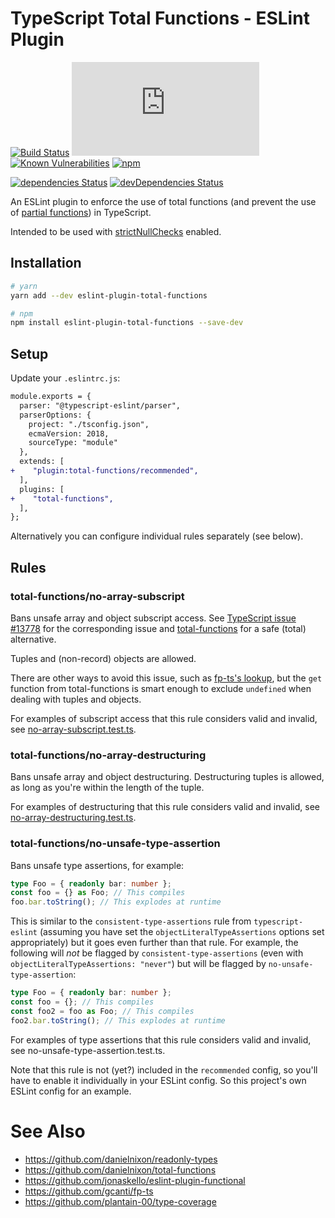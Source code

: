 # TypeScript Total Functions - ESLint Plugin

[![Build Status](https://travis-ci.org/danielnixon/eslint-plugin-total-functions.svg?branch=master)](https://travis-ci.org/danielnixon/eslint-plugin-total-functions)
[![type-coverage](https://img.shields.io/badge/dynamic/json.svg?label=type-coverage&prefix=%E2%89%A5&suffix=%&query=$.typeCoverage.atLeast&uri=https%3A%2F%2Fraw.githubusercontent.com%2Fdanielnixon%2Feslint-plugin-total-functions%2Fmaster%2Fpackage.json)](https://github.com/plantain-00/type-coverage)
[![Known Vulnerabilities](https://snyk.io/test/github/danielnixon/eslint-plugin-total-functions/badge.svg?targetFile=package.json)](https://snyk.io/test/github/danielnixon/eslint-plugin-total-functions?targetFile=package.json)
[![npm](https://img.shields.io/npm/v/eslint-plugin-total-functions.svg)](https://www.npmjs.com/package/eslint-plugin-total-functions)

[![dependencies Status](https://david-dm.org/danielnixon/eslint-plugin-total-functions/status.svg)](https://david-dm.org/danielnixon/eslint-plugin-total-functions)
[![devDependencies Status](https://david-dm.org/danielnixon/eslint-plugin-total-functions/dev-status.svg)](https://david-dm.org/danielnixon/eslint-plugin-total-functions?type=dev)

An ESLint plugin to enforce the use of total functions (and prevent the use of [partial functions](https://wiki.haskell.org/Partial_functions)) in TypeScript.

Intended to be used with [strictNullChecks](https://www.typescriptlang.org/docs/handbook/compiler-options.html) enabled.

## Installation

```sh
# yarn
yarn add --dev eslint-plugin-total-functions

# npm
npm install eslint-plugin-total-functions --save-dev
```

## Setup

Update your `.eslintrc.js`:

```diff
module.exports = {
  parser: "@typescript-eslint/parser",
  parserOptions: {
    project: "./tsconfig.json",
    ecmaVersion: 2018,
    sourceType: "module"
  },
  extends: [
+    "plugin:total-functions/recommended",
  ],
  plugins: [
+    "total-functions",
  ],
};

```

Alternatively you can configure individual rules separately (see below).

## Rules

### total-functions/no-array-subscript

Bans unsafe array and object subscript access. See [TypeScript issue #13778](https://github.com/Microsoft/TypeScript/issues/13778) for the corresponding issue and [total-functions](https://github.com/danielnixon/total-functions#get-type-safe-array-index-operator) for a safe (total) alternative.

Tuples and (non-record) objects are allowed.

There are other ways to avoid this issue, such as [fp-ts's lookup](https://gcanti.github.io/fp-ts/modules/Array.ts.html#lookup), but the `get` function from total-functions is smart enough to exclude `undefined` when dealing with tuples and objects.

For examples of subscript access that this rule considers valid and invalid, see [no-array-subscript.test.ts](https://github.com/danielnixon/eslint-plugin-total-functions/blob/master/src/rules/no-array-subscript.test.ts).

### total-functions/no-array-destructuring

Bans unsafe array and object destructuring. Destructuring tuples is allowed, as long as you're within the length of the tuple.

For examples of destructuring that this rule considers valid and invalid, see [no-array-destructuring.test.ts](https://github.com/danielnixon/eslint-plugin-total-functions/blob/master/src/rules/no-array-destructuring.test.ts).

### total-functions/no-unsafe-type-assertion

Bans unsafe type assertions, for example:

```typescript
type Foo = { readonly bar: number };
const foo = {} as Foo; // This compiles
foo.bar.toString(); // This explodes at runtime
```

This is similar to the `consistent-type-assertions` rule from `typescript-eslint` (assuming you have set the `objectLiteralTypeAssertions` options set appropriately) but it goes even further than that rule. For example, the following will _not_ be flagged by `consistent-type-assertions` (even with `objectLiteralTypeAssertions: "never"`) but will be flagged by `no-unsafe-type-assertion`:

```typescript
type Foo = { readonly bar: number };
const foo = {}; // This compiles
const foo2 = foo as Foo; // This compiles
foo2.bar.toString(); // This explodes at runtime
```

For examples of type assertions that this rule considers valid and invalid, see no-unsafe-type-assertion.test.ts.

Note that this rule is not (yet?) included in the `recommended` config, so you'll have to enable it individually in your ESLint config. So this project's own ESLint config for an example.

# See Also
* https://github.com/danielnixon/readonly-types
* https://github.com/danielnixon/total-functions
* https://github.com/jonaskello/eslint-plugin-functional
* https://github.com/gcanti/fp-ts
* https://github.com/plantain-00/type-coverage
